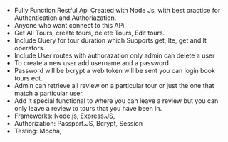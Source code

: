 * Fully Function Restful Api Created with Node Js, with best practice for Authentication and Authoriazation.
* Anyone who want connect to this APi.
* Get All Tours, create tours, delete Tours, Edit tours.
* Include Query for tour duration which Supports get, lte, get and lt operators.
* Include User routes with authorazation only admin can delete a user
* To create a new user add username and a password
* Password will be bcrypt a web token will be sent you can login book tours ect.
* Admin can retrieve all review on a particular tour or just the one that match a particular user.
* Add it special functional to where you can leave a review but you can only leave a review to tours that you have been in.
* Frameworks: Node.js, Express.JS, 
* Authorization: Passport.JS, Bcrypt, Session
* Testing: Mocha,
